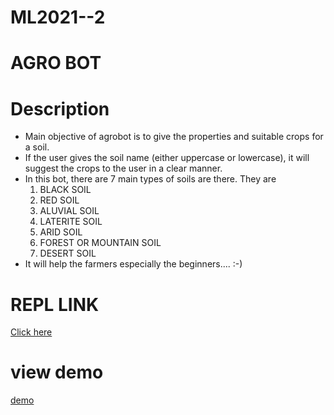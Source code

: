 # ML2021--2

# AGRO BOT

# Description

- Main objective of agrobot is to give the properties and suitable crops for a soil.
- If the user gives the soil name (either uppercase or lowercase), it will suggest the crops to the user in a clear manner.
- In this bot, there are 7 main types of soils are there. They are
  1. BLACK SOIL  
  2. RED SOIL  
  3. ALUVIAL SOIL 
  4. LATERITE SOIL 
  5. ARID SOIL 
  6. FOREST OR MOUNTAIN SOIL 
  7. DESERT SOIL 
- It will help the farmers especially the beginners.... :-) 


# REPL LINK
<a href="https://agrobot.19pa1a05f2.repl.co/">Click here</a>

# view demo
<a href="https://youtu.be/aumvFUf2_Gs">demo</a>

